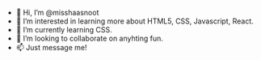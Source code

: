 - 👋 Hi, I’m @misshaasnoot
- 👀 I’m interested in learning more about HTML5, CSS, Javascript, React.
- 🌱 I’m currently learning CSS.
- 💞️ I’m looking to collaborate on anyhting fun.
- 📫 Just message me!

<!---
misshaasnoot/misshaasnoot is a ✨ special ✨ repository because its `README.md` (this file) appears on your GitHub profile.
You can click the Preview link to take a look at your changes.
--->
